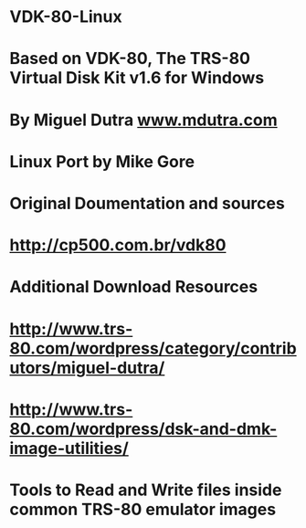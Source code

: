 # VDK-80-Linux 
# Based on VDK-80, The TRS-80 Virtual Disk Kit v1.6 for Windows
# By Miguel Dutra www.mdutra.com
# Linux Port by Mike Gore
#
# Original Doumentation and sources
# 	http://cp500.com.br/vdk80
# Additional Download Resources
# 	http://www.trs-80.com/wordpress/category/contributors/miguel-dutra/
# 	http://www.trs-80.com/wordpress/dsk-and-dmk-image-utilities/
#
# Tools to Read and Write files inside common TRS-80 emulator images


